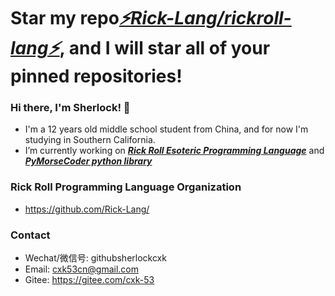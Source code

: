 # Star my repo[*⚡Rick-Lang/rickroll-lang⚡*](https://github.com/Rick-Lang/rickroll-lang), and I will star all of your pinned repositories!

### Hi there, I'm Sherlock! 👋
- I'm a 12 years old middle school student from China, and for now I'm studying in Southern California.
- I’m currently working on _**[Rick Roll Esoteric Programming Language](https://github.com/Rick-Lang/rickroll-lang)**_ and _**[PyMorseCoder python library](https://github.com/PyMorseCoder/MorseCoder)**_

### Rick Roll Programming Language Organization

- https://github.com/Rick-Lang/
### Contact
- Wechat/微信号: githubsherlockcxk
- Email: cxk53cn@gmail.com
- Gitee: https://gitee.com/cxk-53
